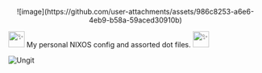 <p align = center> ![image](https://github.com/user-attachments/assets/986c8253-a6e6-4eb9-b58a-59aced30910b)
</p>
<picture>
  <source srcset="https://fonts.gstatic.com/s/e/notoemoji/latest/2728/512.webp" type="image/webp">
  <img src="https://fonts.gstatic.com/s/e/notoemoji/latest/2728/512.gif" alt="✨" width="32" height="32">
</picture>
My personal NIXOS config and assorted dot files. <picture>
  <source srcset="https://fonts.gstatic.com/s/e/notoemoji/latest/2728/512.webp" type="image/webp">
  <img src="https://fonts.gstatic.com/s/e/notoemoji/latest/2728/512.gif" alt="✨" width="32" height="32">
</picture>


![Ungit](https://github.com/user-attachments/assets/1c901832-f5b5-42a7-a9fe-3719441457c9)
